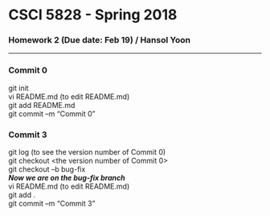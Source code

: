 # CSCI 5828 - Spring 2018

### Homework 2 (Due date: Feb 19) / Hansol Yoon

---

### Commit 0
git init <br>
vi README.md (to edit README.md) <br>
git add README.md <br>
git commit –m “Commit 0” <br>

### Commit 3
git log (to see the version number of Commit 0) <br>
git checkout <the version number of Commit 0> <br>
git checkout –b bug-fix <br>
***Now we are on the bug-fix branch*** <br>
vi README.md (to edit README.md) <br>
git add . <br>
git commit –m “Commit 3” <br>